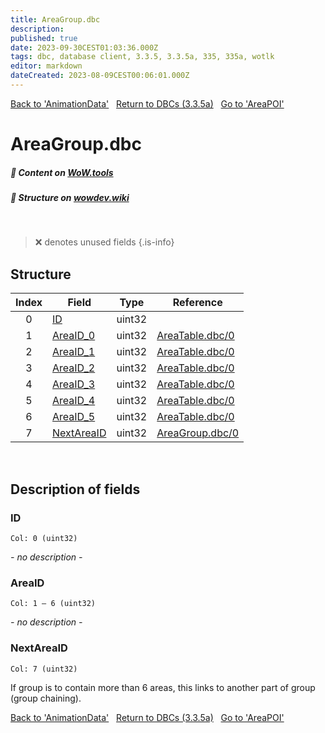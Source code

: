 ```yaml
---
title: AreaGroup.dbc
description:
published: true
date: 2023-09-30CEST01:03:36.000Z
tags: dbc, database client, 3.3.5, 3.3.5a, 335, 335a, wotlk
editor: markdown
dateCreated: 2023-08-09CEST00:06:01.000Z
---
```

<a href="https://trinitycore.info/files/DBC/335/animationdata" class="mt-5 v-btn v-btn--depressed v-btn--flat v-btn--outlined theme--light v-size--default darkblue--text text--lighten-3"><span class="v-btn__content"><i aria-hidden="true" class="v-icon notranslate v-icon--left mdi mdi-arrow-left theme--light"></i><span>Back to 'AnimationData'</span></span></a>&nbsp;&nbsp;&nbsp;<a href="https://trinitycore.info/files/DBC/335/DBC" class="mt-5 v-btn v-btn--depressed v-btn--flat v-btn--outlined theme--light v-size--default darkblue--text text--lighten-3"><span class="v-btn__content"><i aria-hidden="true" class="v-icon notranslate v-icon--left mdi mdi-home-outline theme--light"></i><span>Return to DBCs (3.3.5a)</span></span></a>&nbsp;&nbsp;&nbsp;<a href="https://trinitycore.info/files/DBC/335/areapoi" class="mt-5 v-btn v-btn--depressed v-btn--flat v-btn--outlined theme--light v-size--default darkblue--text text--lighten-3"><span class="v-btn__content"><span>Go to 'AreaPOI'</span><i aria-hidden="true" class="v-icon notranslate v-icon--right mdi mdi-arrow-right theme--light"></i></span></a>

# AreaGroup.dbc
##### :open_book: Content on [WoW.tools](https://wow.tools/dbc/?dbc=areagroup&build=3.3.5.12340)
##### :pencil: Structure on [wowdev.wiki](https://wowdev.wiki/DB/AreaGroup)
&nbsp;

> :x: denotes unused fields
{.is-info}


## Structure

| Index | Field | Type | Reference |
| :---: | --- | :---: | --- |
| 0 | [ID](#id-alt) | uint32 |  |
| 1 | [AreaID_0](#areaid) | uint32 | [AreaTable.dbc/0](/files/DBC/335/areatable#id-alt) |
| 2 | [AreaID_1](#areaid) | uint32 | [AreaTable.dbc/0](/files/DBC/335/areatable#id-alt) |
| 3 | [AreaID_2](#areaid) | uint32 | [AreaTable.dbc/0](/files/DBC/335/areatable#id-alt) |
| 4 | [AreaID_3](#areaid) | uint32 | [AreaTable.dbc/0](/files/DBC/335/areatable#id-alt) |
| 5 | [AreaID_4](#areaid) | uint32 | [AreaTable.dbc/0](/files/DBC/335/areatable#id-alt) |
| 6 | [AreaID_5](#areaid) | uint32 | [AreaTable.dbc/0](/files/DBC/335/areatable#id-alt) |
| 7 | [NextAreaID](#nextareaid) | uint32 | [AreaGroup.dbc/0](#id-alt) |
&nbsp;
## Description of fields

### ID <!-- {#id-alt} -->
<code>Col: 0 (uint32)</code>

*- no description -*
&nbsp;

### AreaID
<code>Col: 1 &ndash; 6 (uint32)</code>

*- no description -*
&nbsp;

### NextAreaID
<code>Col: 7 (uint32)</code>

If group is to contain more than 6 areas, this links to another part of group (group chaining).
&nbsp;

<a href="https://trinitycore.info/files/DBC/335/animationdata" class="mt-5 v-btn v-btn--depressed v-btn--flat v-btn--outlined theme--light v-size--default darkblue--text text--lighten-3"><span class="v-btn__content"><i aria-hidden="true" class="v-icon notranslate v-icon--left mdi mdi-arrow-left theme--light"></i><span>Back to 'AnimationData'</span></span></a>&nbsp;&nbsp;&nbsp;<a href="https://trinitycore.info/files/DBC/335/DBC" class="mt-5 v-btn v-btn--depressed v-btn--flat v-btn--outlined theme--light v-size--default darkblue--text text--lighten-3"><span class="v-btn__content"><i aria-hidden="true" class="v-icon notranslate v-icon--left mdi mdi-home-outline theme--light"></i><span>Return to DBCs (3.3.5a)</span></span></a>&nbsp;&nbsp;&nbsp;<a href="https://trinitycore.info/files/DBC/335/areapoi" class="mt-5 v-btn v-btn--depressed v-btn--flat v-btn--outlined theme--light v-size--default darkblue--text text--lighten-3"><span class="v-btn__content"><span>Go to 'AreaPOI'</span><i aria-hidden="true" class="v-icon notranslate v-icon--right mdi mdi-arrow-right theme--light"></i></span></a>
